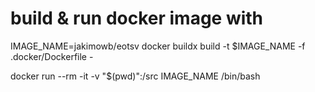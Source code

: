 # build & run docker image with

IMAGE_NAME=jakimowb/eotsv
docker buildx build -t $IMAGE_NAME -f .docker/Dockerfile -

docker run --rm -it -v "$(pwd)":/src IMAGE_NAME /bin/bash